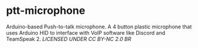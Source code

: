 # ptt-microphone
Arduino-based Push-to-talk microphone. A 4 button plastic microphone that uses Arduino HID to interface with VoIP software like Discord and TeamSpeak 2. *LICENSED UNDER CC BY-NC 2.0 BR*
